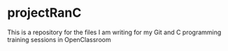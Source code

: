 # projectRanC

This is a repository for the files I am writing for my Git and C programming training sessions in OpenClassroom
